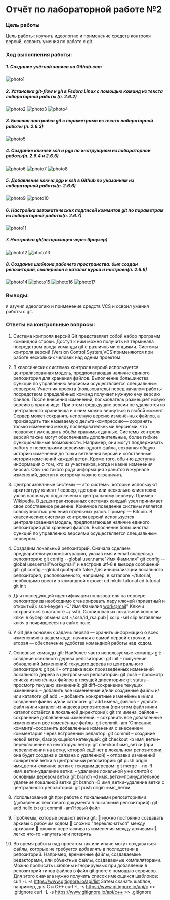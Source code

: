 # Отчёт по лабораторной работе №2
### Цель работы
Цель работы: изучить идеологию и применение средств контроля
версий, освоить умения по работе с git.
### Ход выполнения работы:
##### 1. Создание учётной записи на Github.com<br>
   ![photo1](https://sun9-43.userapi.com/s/v1/if2/PjApVK6vk08M0aTuryXauDjvplvyS6E6MZzdSZNxXa6fn8FWSsue723xsuD1q-CI-7P8sS315Af7x_7F7ELKsMSf.jpg?size=825x413&quality=96&type=album)
##### 2. Установка git-flow и gh в Fedora Linux с помощью команд из текста лабораторной работы (п. 2.6.2)
   ![photo2](https://sun9-8.userapi.com/s/v1/if2/uFNalbox8xU23BvODACSF-CrSyPrgl1IjCpM3bzaH3v5QJrkDhYTeDxt35j30_-TSPEImwOIqOC1vrltKIevTh_S.jpg?size=605x292&quality=96&type=album)
   ![photo3](https://sun9-29.userapi.com/s/v1/if2/sf2UtpH0ANSiydPTyl-46mjR30MBv0gldnA9MlL9o19t2kbN5MiFJmoRSW33yA6Ji2vYA--LiuCzGG9zhwtS5LMV.jpg?size=611x293&quality=96&type=album)
   ![photo4](https://sun9-87.userapi.com/s/v1/if2/0WJQJIpxOG9muV5k8V4HquVvUMqeNVjIg53qYuCPgv_FKAL8tKBpk9ZV-AALUGQfaUh7HpkY7YLO6hnV4U6OmmnO.jpg?size=948x455&quality=96&type=album)
##### 3. Базовая настройка git с параметрами из текста лабораторной работы (п. 2.6.3)
   ![photo5](https://sun9-11.userapi.com/s/v1/if2/e4SKAw3_i0XPEi_Z6ZvA_RzOOubPkodxxz2GFHx-B6dBr7NiZgcXweKVkR3kSIyuthi7PioxLWkUFQZWclkO9Ktr.jpg?size=905x435&quality=96&type=album)
##### 4. Создание ключей ssh и pgp по инструкциям из лабораторной работы(п. 2.6.4 и 2.6.5)
   ![photo6](https://sun9-82.userapi.com/s/v1/if2/Hg8rSNjUFpCGsWOkti7P7pJg3VpVS_N-BaKOlYVli0AxKM4B2cSCA4I-Wn_ZmKUFukdIe3JsOIC5p24jtgtp9Jfv.jpg?size=732x352&quality=96&type=album)
   ![photo7](https://sun9-20.userapi.com/s/v1/if2/m36bI-OYd8PQwvB6qy0i5sXp7dFWsJ420oOFTH8RYtnanwpow-IEQYyZYLCAjEYBQG7CFHwr3idoE7WRylTNX09Z.jpg?size=725x344&quality=96&type=album)
   ![photo8](https://sun9-35.userapi.com/s/v1/if2/UkCMCu9LWQS4GpfLT2KEUNzL2vhJGhufuBzAMG4Lu4qqM_xn6xqzcXQFX-hUdoMsGr85nnJ9LG1sZbRg1A-1z827.jpg?size=898x429&quality=96&type=album)
##### 5. Добавление ключа pgp и ssh в Github по указаниям из лабораторной работы(п. 2.6.6)
   ![photo9](https://sun9-88.userapi.com/s/v1/if2/jlASaRlUCjWSSY-lb3po2_SflUdX2r8iSgQ99jh_u6PIdq9QhJ5K-KZ_4m8LmuN4nERnbcvF5ZhiVHLqkTj45VI0.jpg?size=807x452&quality=96&type=album)
   ![photo10](https://sun9-38.userapi.com/s/v1/if2/yEz91yEnTwd_fXp9uflnroIC2Tnlszynnh1bSuVKxkgXDff3i_S9dMPfVH9XmtnkIIGhYUxRv-ZNrICYT7Msi4H8.jpg?size=827x413&quality=96&type=album)
##### 6. Настройка автоматических подписей коммитов git по параметрам из лабораторной работы(п. 2.6.7)
   ![photo11](https://sun9-6.userapi.com/s/v1/if2/mv53cr8qsRhkTiDoRQeWTlplLWfETDa9P6TNY_Gq2VGT5w_IA6TUBWocEsil98KN22rU1CH-r4eTI_oyOEfYkBfJ.jpg?size=876x235&quality=96&type=album)
##### 7. Настройка gh(авторизация через браузер)
   ![photo12](https://sun9-16.userapi.com/s/v1/if2/voAWgEBOn6B6EWxXNLBVHQRBP43509aeZdA-BdcBuWK5wHlNO-W4jCHdqBdGVtGL_hIfpJZ2cV2fBKDtnG9TjRZ6.jpg?size=769x294&quality=96&type=album)
   ![photo13](https://sun9-85.userapi.com/s/v1/if2/UN1uAN65i0AmpSiszN7ls6pGZoXAgzTobFIvOSuFxPO9v0WE_Ix69WxaFnGxnLOkbXWu3UV3Csd7y3XsHzMRu6wd.jpg?size=830x414&quality=96&type=album)
##### 8. Создание шаблона рабочего пространства: был создан репозиторий, скопирован в каталог курса и настроен(п. 2.6.9)
   ![photo14](https://sun9-87.userapi.com/s/v1/if2/4cPNjDZjX5O8HdyB6x9DUbPoGVHSFAWtcv1HVyUG94Dw0aRizmVh4atQaVrsmzeYA2g7o3OC_6TOAjvkYayuDQXH.jpg?size=1186x78&quality=96&type=album)
   ![photo15](https://sun9-37.userapi.com/s/v1/if2/kDbIppIC9d8RKtBeabaE98Wz_d-V_cs4HDGaDfGwBLbLCk33cjI9oKb3DMMSe8SrZ2PBDptJ7cPAyIC2hWT-qqZE.jpg?size=610x325&quality=96&type=album)
   ![photo16](https://sun9-18.userapi.com/s/v1/if2/pCfXLHzm9WZsU8B5aLHyOiUM7ysf6qtcxvsrmO-9lcHkpqoJnolCa_MVtHogFEea_paLUSRB8ulXkvmTthtS1Liu.jpg?size=607x325&quality=96&type=album)
   ![photo17](https://sun9-73.userapi.com/s/v1/if2/ngo-KWEKkXgYAbebBNOaVFySG5UKHdG7KVxDAuCZrn3FTiLwNk8O9z8-oCfgIgF3dOKI6Sqw7R-KC3tbrR7_KVMt.jpg?size=615x322&quality=96&type=album)
### Выводы: 
я изучил идеологию и применение средств VCS и освоил
умения работы с git.
### Ответы на контрольные вопросы:
1) Система контроля версий Git представляет собой набор программ командной
строки. Доступ к ним можно получить из терминала посредством ввода команды
git с различными опциями. Системы контроля версий (Version Control
System,VCS)применяются при работе нескольких человек над одним проектом.

2) В классических системах контроля версий используется централизованная
модель, предполагающая наличие единого репозитория для хранения файлов.
Выполнение большинства функций по управлению версиями осуществляется
специальным сервером. Участник проекта (пользователь) перед началом работы
посредством определённых команд получает нужную ему версию файлов. После
внесения изменений, пользователь размещает новую версию в хранилище. При
этом предыдущие версии не удаляются из центрального хранилища и к ним
можно вернуться в любой момент. Сервер может сохранять неполную версию
изменённых файлов, а производить так называемую дельта-компрессию—
сохранять только изменения между последовательными версиями, что позволяет
уменьшить объём хранимых данных.
Системы контроля версий также могут обеспечивать дополнительные, более
гибкие функциональные возможности. Например, они могут поддерживать
работу с несколькими версиями одного файла, сохраняя общую историю
изменений до точки ветвления версий и собственные истории изменений каждой
ветви. Кроме того, обычно доступна информация о том, кто из участников, когда
и какие изменения вносил. Обычно такого рода информация хранится в журнале
изменений, доступ к которому можно ограничить.

3) Централизованные системы — это системы, которые используют архитектуру
клиент / сервер, где один или несколько клиентских узлов напрямую
подключены к центральному серверу. Пример - Wikipedia.
В децентрализованных системах каждый узел принимает свое собственное
решение. Конечное поведение системы является совокупностью решений
отдельных узлов. Пример — Bitcoin.
В классических системах контроля версий используется централизованная
модель, предполагающая наличие единого репозитория для хранения файлов.
Выполнение большинства функций по управлению версиями осуществляется
специальным сервером.

4) Создадим локальный репозиторий. Сначала сделаем предварительную
конфигурацию, указав имя и email владельца репозитория:
git config --global user.name"Имя Фамилия"
git config --global user.email"work@mail"
и настроив utf-8 в выводе сообщений git:
git config --global quotepath false
Для инициализации локального репозитория, расположенного, например, в
каталоге ~/tutorial, необходимо ввести в командной строке:
cd
mkdir tutorial
cd tutorial
git init

5) Для последующей идентификации пользователя на сервере репозиториев
необходимо сгенерировать пару ключей (приватный и открытый):
ssh-keygen -C"Имя Фамилия <work@mail>"
Ключи сохраняться в каталоге ~/.ssh/.
Скопировав из локальной консоли ключ в буфер обмена
cat ~/.ssh/id_rsa.pub | xclip -sel clip
вставляем ключ в появившееся на сайте поле.

6) У Git две основных задачи: первая — хранить информацию о всех изменениях
в вашем коде, начиная с самой первой строчки, а вторая — обеспечение
удобства командной работы над кодом.

7) Основные команды git:
Наиболее часто используемые команды git: – создание основного дерева
репозитория: git init – получение обновлений (изменений) текущего дерева из
центрального репозитория: git pull – отправка всех произведённых изменений
локального дерева в центральный репозиторий: git push – просмотр списка
изменённых файлов в текущей директории: git status – просмотр текущих
изменений: git diff–сохранение текущих изменений: – добавить все изменённые
и/или созданные файлы и/или каталоги:git add . – добавить конкретные
изменённые и/или созданные файлы и/или каталоги: git add имена_файлов –
удалить файл и/или каталог из индекса репозитория (при этом файл и/или
каталог остаётся в локальной директории): git rm имена_файлов – сохранение
добавленных изменений: – сохранить все добавленные изменения и все
изменённые файлы: git commit -am 'Описание коммита'–сохранить добавленные
изменения с внесением комментария через встроенный редактор: git commit –
создание новой ветки, базирующейся натекущей: git checkout -b имя_ветки–
переключение на некоторую ветку: git checkout имя_ветки (при переключении
на ветку, которой ещё нет в локальном репозитории, она будет создана и связана
с удалённой) – отправка изменений конкретной ветки в центральный
репозиторий: git push origin имя_ветки–слияние ветки с текущим деревом: git
merge --no-ff имя_ветки–удаление ветки: – удаление локальной уже слитой с
основным деревом ветки:git branch -d имя_ветки–принудительное удаление
локальной ветки:git branch -D имя_ветки–удаление ветки с центрального
репозитория: git push origin :имя_ветки

8) Использования git при работе с локальными репозиториями (добавления
текстового документа в локальный репозиторий):
git add hello.txt
git commit -am'Новый файл

9) Проблемы, которые решают ветки git:
 нужно постоянно создавать архивы с рабочим кодом
 сложно "переключаться" между архивами
 сложно перетаскивать изменения между архивами
 легко что-то напутать или потерять

10) Во время работы над проектом так или иначе могут создаваться файлы,
которые не требуется добавлять в последствии в репозиторий. Например,
временные файлы, создаваемые редакторами, или объектные файлы,
создаваемые компиляторами. Можно прописать шаблоны игнорируемых при
добавлении в репозиторий типов файлов в файл gitignore с помощью сервисов.
Для этого сначала нужно получить список имеющихся шаблонов: curl -L -s
https://www.gitignore.io/api/list
Затем скачать шаблон, например, для C и C++
curl -L -s https://www.gitignore.io/api/c >> .gitignore
curl -L -s https://www.gitignore.io/api/c++ >> .gitignore
